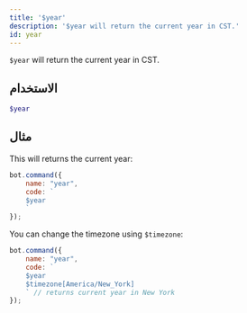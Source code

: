 ```yaml
---
title: '$year'
description: '$year will return the current year in CST.'
id: year
---
```


`$year` will return the current year in CST.

## الاستخدام

```php
$year
```

## مثال

This will returns the current year:

```javascript
bot.command({
    name: "year",
    code: `
    $year
    `
});
```

You can change the timezone using `$timezone`:

```javascript
bot.command({
    name: "year",
    code: `
    $year 
    $timezone[America/New_York]
    ` // returns current year in New York
});
```
